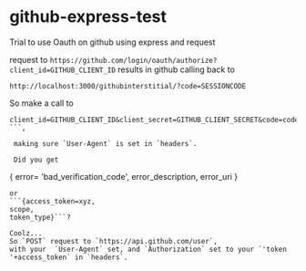 # github-express-test
Trial to use Oauth on github using express and request


request to `https://github.com/login/oauth/authorize?client_id=GITHUB_CLIENT_ID`
results in github calling back to

`http://localhost:3000/githubinterstitial/?code=SESSIONCODE`

So make a call to
```https://github.com/login/oauth/access_token?
client_id=GITHUB_CLIENT_ID&client_secret=GITHUB_CLIENT_SECRET&code=codeSESSIONCODE ```,

 making sure `User-Agent` is set in `headers`.

 Did you get
 ```
 {
error= 'bad_verification_code',
error_description,
error_uri }
```
or
```{access_token=xyz,
scope,
token_type}```?

Coolz...
So `POST` request to `https://api.github.com/user`,
with your  `User-Agent` set, and `Authorization` set to your `'token '+access_token` in `headers`.

